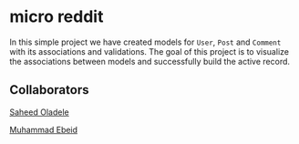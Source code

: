 # micro reddit
In this simple project we have created models for `User`, `Post` and `Comment` with its associations and validations. 
The goal of this project is to visualize the associations between models and successfully build the active record.

## Collaborators
[Saheed Oladele](https://github.com/suretrust)

[Muhammad Ebeid](https://github.com/mosaaleb)
